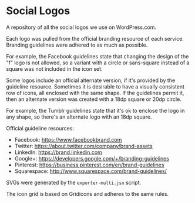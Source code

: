 # Social Logos
A repository of all the social logos we use on WordPress.com.

Each logo was pulled from the official branding resource of each service. Branding guidelines were adhered to as much as possible. 

For example, the Facebook guidelines state that changing the design of the "f" logo is not allowed, so a variant with a circle or sans-square instead of a square was not included in the icon set.

Some logos include an official alternate version, if it's provided by the guideline resource. Sometimes it is desirable to have a visually consistent row of icons, all enclosed with the same shape. If the guidelines permit it, then an alternate version was created with a 18dp square or 20dp circle.

For example, the Tumblr guidelines state that it's ok to enclose the logo in any shape, so there's an alternate logo with an 18dp square.

Official guideline resources:

- Facebook: https://www.facebookbrand.com
- Twitter: https://about.twitter.com/company/brand-assets
- LinkedIn: https://brand.linkedin.com
- Google+: https://developers.google.com/+/branding-guidelines
- Pinterest: https://business.pinterest.com/en/brand-guidelines
- Squarespace: http://www.squarespace.com/brand-guidelines/

SVGs were generated by the `exporter-multi.jsx` script.

The icon grid is based on Gridicons and adheres to the same rules.

